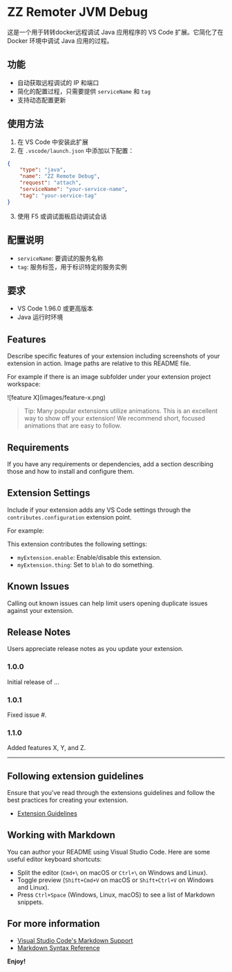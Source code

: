 # ZZ Remoter JVM Debug

这是一个用于转转docker远程调试 Java 应用程序的 VS Code 扩展。它简化了在 Docker 环境中调试 Java 应用的过程。

## 功能

- 自动获取远程调试的 IP 和端口
- 简化的配置过程，只需要提供 `serviceName` 和 `tag`
- 支持动态配置更新

## 使用方法

1. 在 VS Code 中安装此扩展
2. 在 `.vscode/launch.json` 中添加以下配置：

```json
{
    "type": "java",
    "name": "ZZ Remote Debug",
    "request": "attach",
    "serviceName": "your-service-name",
    "tag": "your-service-tag"
}
```

3. 使用 F5 或调试面板启动调试会话

## 配置说明

- `serviceName`: 要调试的服务名称
- `tag`: 服务标签，用于标识特定的服务实例

## 要求

- VS Code 1.96.0 或更高版本
- Java 运行时环境

## Features

Describe specific features of your extension including screenshots of your extension in action. Image paths are relative to this README file.

For example if there is an image subfolder under your extension project workspace:

\!\[feature X\]\(images/feature-x.png\)

> Tip: Many popular extensions utilize animations. This is an excellent way to show off your extension! We recommend short, focused animations that are easy to follow.

## Requirements

If you have any requirements or dependencies, add a section describing those and how to install and configure them.

## Extension Settings

Include if your extension adds any VS Code settings through the `contributes.configuration` extension point.

For example:

This extension contributes the following settings:

* `myExtension.enable`: Enable/disable this extension.
* `myExtension.thing`: Set to `blah` to do something.

## Known Issues

Calling out known issues can help limit users opening duplicate issues against your extension.

## Release Notes

Users appreciate release notes as you update your extension.

### 1.0.0

Initial release of ...

### 1.0.1

Fixed issue #.

### 1.1.0

Added features X, Y, and Z.

---

## Following extension guidelines

Ensure that you've read through the extensions guidelines and follow the best practices for creating your extension.

* [Extension Guidelines](https://code.visualstudio.com/api/references/extension-guidelines)

## Working with Markdown

You can author your README using Visual Studio Code. Here are some useful editor keyboard shortcuts:

* Split the editor (`Cmd+\` on macOS or `Ctrl+\` on Windows and Linux).
* Toggle preview (`Shift+Cmd+V` on macOS or `Shift+Ctrl+V` on Windows and Linux).
* Press `Ctrl+Space` (Windows, Linux, macOS) to see a list of Markdown snippets.

## For more information

* [Visual Studio Code's Markdown Support](http://code.visualstudio.com/docs/languages/markdown)
* [Markdown Syntax Reference](https://help.github.com/articles/markdown-basics/)

**Enjoy!**
